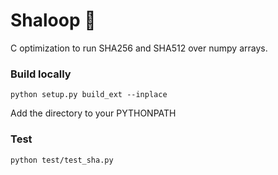 # Shaloop 🚣‍

C optimization to run SHA256 and SHA512 over numpy arrays.

### Build locally
```
python setup.py build_ext --inplace
```
Add the directory to your PYTHONPATH

### Test
```
python test/test_sha.py
```